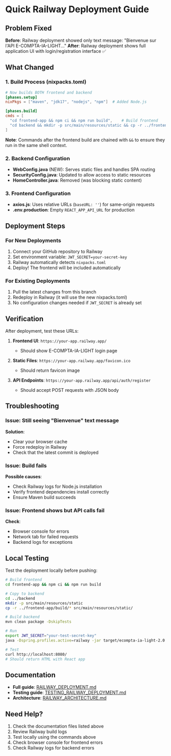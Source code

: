 # Quick Railway Deployment Guide

## Problem Fixed
**Before**: Railway deployment showed only text message: "Bienvenue sur l'API E-COMPTA-IA-LIGHT..."
**After**: Railway deployment shows full application UI with login/registration interface ✅

## What Changed

### 1. Build Process (nixpacks.toml)
```toml
# Now builds BOTH frontend and backend
[phases.setup]
nixPkgs = ["maven", "jdk17", "nodejs", "npm"]  # Added Node.js

[phases.build]
cmds = [
  "cd frontend-app && npm ci && npm run build",    # Build frontend
  "cd backend && mkdir -p src/main/resources/static && cp -r ../frontend-app/build/* src/main/resources/static/ && mvn clean package -DskipTests"  # Copy to backend & build
]
```

**Note**: Commands after the frontend build are chained with `&&` to ensure they run in the same shell context.

### 2. Backend Configuration
- **WebConfig.java** (NEW): Serves static files and handles SPA routing
- **SecurityConfig.java**: Updated to allow access to static resources
- **HomeController.java**: Removed (was blocking static content)

### 3. Frontend Configuration
- **axios.js**: Uses relative URLs (`baseURL: ''`) for same-origin requests
- **.env.production**: Empty `REACT_APP_API_URL` for production

## Deployment Steps

### For New Deployments
1. Connect your GitHub repository to Railway
2. Set environment variable: `JWT_SECRET=your-secret-key`
3. Railway automatically detects `nixpacks.toml`
4. Deploy! The frontend will be included automatically

### For Existing Deployments
1. Pull the latest changes from this branch
2. Redeploy in Railway (it will use the new nixpacks.toml)
3. No configuration changes needed if `JWT_SECRET` is already set

## Verification

After deployment, test these URLs:

1. **Frontend UI**: `https://your-app.railway.app/`
   - Should show E-COMPTA-IA-LIGHT login page
   
2. **Static Files**: `https://your-app.railway.app/favicon.ico`
   - Should return favicon image

3. **API Endpoints**: `https://your-app.railway.app/api/auth/register`
   - Should accept POST requests with JSON body

## Troubleshooting

### Issue: Still seeing "Bienvenue" text message
**Solution**: 
- Clear your browser cache
- Force redeploy in Railway
- Check that the latest commit is deployed

### Issue: Build fails
**Possible causes**:
- Check Railway logs for Node.js installation
- Verify frontend dependencies install correctly
- Ensure Maven build succeeds

### Issue: Frontend shows but API calls fail
**Check**:
- Browser console for errors
- Network tab for failed requests
- Backend logs for exceptions

## Local Testing

Test the deployment locally before pushing:
```bash
# Build frontend
cd frontend-app && npm ci && npm run build

# Copy to backend
cd ../backend
mkdir -p src/main/resources/static
cp -r ../frontend-app/build/* src/main/resources/static/

# Build backend
mvn clean package -DskipTests

# Run
export JWT_SECRET="your-test-secret-key"
java -Dspring.profiles.active=railway -jar target/ecompta-ia-light-2.0.0.jar

# Test
curl http://localhost:8080/
# Should return HTML with React app
```

## Documentation

- **Full guide**: [RAILWAY_DEPLOYMENT.md](RAILWAY_DEPLOYMENT.md)
- **Testing guide**: [TESTING_RAILWAY_DEPLOYMENT.md](TESTING_RAILWAY_DEPLOYMENT.md)
- **Architecture**: [RAILWAY_ARCHITECTURE.md](RAILWAY_ARCHITECTURE.md)

## Need Help?

1. Check the documentation files listed above
2. Review Railway build logs
3. Test locally using the commands above
4. Check browser console for frontend errors
5. Check Railway logs for backend errors
